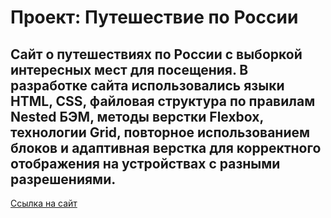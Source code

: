 # Проект: Путешествие по России

##  Сайт о путешествиях по России с выборкой интересных мест для посещения. В разработке сайта использовались языки HTML, CSS, файловая структура  по правилам Nested БЭМ, методы верстки Flexbox, технологии Grid, повторное использованием блоков и адаптивная верстка для корректного отображения на устройствах с разными разрешениями.

[Ссылка на сайт](git@github.com:YanaTyk/russian-travel.git "Сайт о путешествиях по России здесь")
